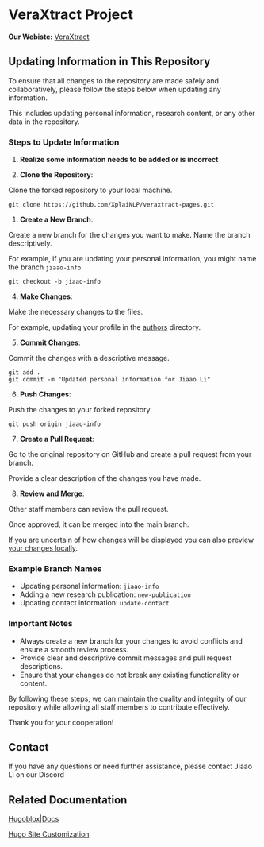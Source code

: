 # VeraXtract Project
**Our Webiste:**
[VeraXtract](https://xplainlp.github.io/veraXtract-pages/)

## Updating Information in This Repository

To ensure that all changes to the repository are made safely and collaboratively, please follow the steps below when updating any information. 

This includes updating personal information, research content, or any other data in the repository.

### Steps to Update Information
1. **Realize some information needs to be added or is incorrect**

2. **Clone the Repository**: 

Clone the forked repository to your local machine.

    
    git clone https://github.com/XplaiNLP/veraxtract-pages.git
    

1. **Create a New Branch**: 

Create a new branch for the changes you want to make. Name the branch descriptively. 

For example, if you are updating your personal information, you might name the branch `jiaao-info`.

    
    git checkout -b jiaao-info
    

4. **Make Changes**: 

Make the necessary changes to the files. 

For example, updating your profile in the [authors](http://_vscodecontentref_/1) directory.

5. **Commit Changes**: 

Commit the changes with a descriptive message.

    
    git add .
    git commit -m "Updated personal information for Jiaao Li"
    

6. **Push Changes**: 

Push the changes to your forked repository.

    
    git push origin jiaao-info
    

7. **Create a Pull Request**: 

Go to the original repository on GitHub and create a pull request from your branch. 

Provide a clear description of the changes you have made.

8. **Review and Merge**: 

Other staff members can review the pull request. 

Once approved, it can be merged into the main branch.

If you are uncertain of how changes will be displayed you can also [preview your changes locally](https://docs.hugoblox.com/getting-started/install-hugo/).


### Example Branch Names

- Updating personal information: `jiaao-info`
- Adding a new research publication: `new-publication`
- Updating contact information: `update-contact`

### Important Notes

- Always create a new branch for your changes to avoid conflicts and ensure a smooth review process.
- Provide clear and descriptive commit messages and pull request descriptions.
- Ensure that your changes do not break any existing functionality or content.

By following these steps, we can maintain the quality and integrity of our repository while allowing all staff members to contribute effectively.

Thank you for your cooperation!

## Contact

If you have any questions or need further assistance, please contact Jiaao Li on our Discord

## Related Documentation

[Hugoblox|Docs](https://bootstrap.hugoblox.com)

[Hugo Site Customization](https://bootstrap.hugoblox.com/getting-started/customization/)
